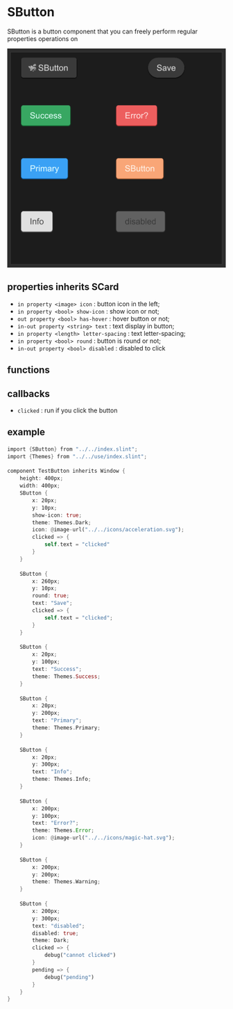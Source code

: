 # SButton

SButton is a button component that you can freely perform regular properties operations on

![button](../../static/button.png)

## properties inherits SCard

- `in property <image> icon` : button icon in the left;
- `in property <bool> show-icon` : show icon or not;
- `out property <bool> has-hover` : hover button or not;
- `in-out property <string> text` : text display in button;
- `in property <length> letter-spacing` : text letter-spacing;
- `in property <bool> round` : button is round or not;
- `in-out property <bool> disabled` : disabled to click

## functions

## callbacks 

- `clicked` : run if you click the button

## example

```rust
import {SButton} from "../../index.slint";
import {Themes} from "../../use/index.slint";

component TestButton inherits Window {
    height: 400px;
    width: 400px;
    SButton {
        x: 20px;
        y: 10px;
        show-icon: true;
        theme: Themes.Dark;
        icon: @image-url("../../icons/acceleration.svg");
        clicked => {
            self.text = "clicked"
        }
    }

    SButton {
        x: 260px;
        y: 10px;
        round: true;
        text: "Save";
        clicked => {
            self.text = "clicked";
        }
    }

    SButton {
        x: 20px;
        y: 100px;
        text: "Success";
        theme: Themes.Success;
    }

    SButton {
        x: 20px;
        y: 200px;
        text: "Primary";
        theme: Themes.Primary;
    }

    SButton {
        x: 20px;
        y: 300px;
        text: "Info";
        theme: Themes.Info;
    }

    SButton {
        x: 200px;
        y: 100px;
        text: "Error?";
        theme: Themes.Error;
        icon: @image-url("../../icons/magic-hat.svg");
    }

    SButton {
        x: 200px;
        y: 200px;
        theme: Themes.Warning;
    }

    SButton {
        x: 200px;
        y: 300px;
        text: "disabled";
        disabled: true;
        theme: Dark;
        clicked => {
            debug("cannot clicked")
        }
        pending => {
            debug("pending")
        }
    }
}
```

